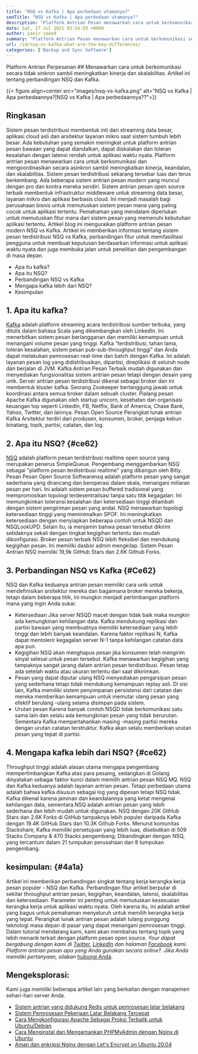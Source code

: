 ```yaml
---
title: "NSQ vs Kafka | Apa perbedaan utamanya?" 
seoTitle: "NSQ vs Kafka | Apa perbedaan utamanya?" 
description: "Platform Antrian Pesan menawarkan cara untuk berkomunikasi secara tidak sinkron. Artikel ini adalah tentang perbedaan sistem antrian pesan NSQ dan Kafka." 
date: Sat, 17 Jul 2021 03:54:59 +0000
author: yasir saeed
summary: "Platform Antrian Pesan menawarkan cara untuk berkomunikasi secara tidak sinkron sambil meningkatkan kinerja dan skalabilitas. Artikel ini tentang perbandingan NSQ dan Kafka." 
url: /id/nsq-vs-kafka-what-are-the-key-differences/
categories: ['Backup and Sync Software']
---
```


Platform Antrian Perpesanan ## Menawarkan cara untuk berkomunikasi secara tidak sinkron sambil meningkatkan kinerja dan skalabilitas. Artikel ini tentang perbandingan NSQ dan Kafka.

{{< figure align=center src="images/nsq-vs-kafka.png" alt="NSQ vs Kafka | Apa perbedaannya?|NSQ vs Kafka | Apa perbedaannya??">}}


## **Ringkasan**
Sistem pesan terdistribusi membentuk inti dari streaming data besar, aplikasi cloud asli dan arsitektur layanan mikro saat sistem tumbuh lebih besar. Ada kebutuhan yang semakin meningkat untuk platform antrian pesan bawaan yang dapat diandalkan, dapat diskalakan dan toleran kesalahan dengan latensi rendah untuk aplikasi waktu nyata. Platform antrian pesan menawarkan cara untuk berkomunikasi dan mengoordinasikan secara asinkron sambil meningkatkan kinerja, keandalan, dan skalabilitas.
Sistem pesan terdistribusi sekarang tersebar luas dan terus berkembang. Ada beberapa sistem antrian pesan modern yang muncul dengan pro dan kontra mereka sendiri. Sistem antrian pesan open source terbaik membentuk infrastruktur middleware untuk streaming data besar, layanan mikro dan aplikasi berbasis cloud. Ini menjadi masalah bagi perusahaan bisnis untuk memutuskan sistem pesan mana yang paling cocok untuk aplikasi tertentu. Pemahaman yang mendalam diperlukan untuk memutuskan fitur mana dari sistem pesan yang memenuhi kebutuhan aplikasi tertentu.
Artikel blog ini menguraikan platform antrian pesan modern NSQ vs Kafka. Artikel ini memberikan informasi tentang sistem pesan terdistribusi NSQ vs Kafka, perbandingan fitur untuk memfasilitasi pengguna untuk membuat keputusan berdasarkan informasi untuk aplikasi waktu nyata dan juga membuka jalan untuk penelitian dan pengembangan di masa depan.
  * Apa itu kafka?
  * Apa itu NSQ?
  * Perbandingan NSQ vs Kafka
  * Mengapa kafka lebih dari NSQ?
  * Kesimpulan

## 1. Apa itu kafka?
[Kafka][1] adalah platform streaming acara terdistribusi sumber terbuka, yang ditulis dalam bahasa Scala yang dikembangkan oleh LinkedIn. Ini menerbitkan sistem pesan berlangganan dan memiliki kemampuan untuk menangani volume pesan yang tinggi. Kafka “terdistribusi, tahan lama, toleran kesalahan, sistem pesan pub-sub-throughput tinggi” dan Anda dapat melakukan pemrosesan real-time dan batch dengan Kafka. Ini adalah layanan pesan log yang didistribusikan, dipartisi, direplikasi di seluruh node dan berjalan di JVM. Kafka Antrian Pesan Terbaik mudah digunakan dan menyediakan fungsionalitas sistem antrian pesan tetapi dengan desain yang unik.
Server antrian pesan terdistribusi dikenal sebagai broker dan ini membentuk kluster kafka. Seorang Zookeeper bertanggung jawab untuk koordinasi antara semua broker dalam sebuah cluster. Pialang pesan Apache Kafka digunakan oleh startup unicorn, kesehatan dan organisasi keuangan top seperti LinkedIn, FB, Netflix, Bank of America, Chase Bank, Yahoo, Twitter, dan lainnya. Pesan Open Source Perangkat lunak antrian Kafka Arsitektur terdiri dari produsen, konsumen, broker, penjaga kebun binatang, topik, partisi, catatan, dan log.

## 2. Apa itu NSQ? {#ce62}
[NSQ][2] adalah platform pesan terdistribusi realtime open source yang merupakan penerus SimpleQueue. Pengembang menggambarkan NSQ sebagai "platform pesan terdistribusi realtime" yang dibangun oleh Bitly. Pesan Pesan Open Source Softwarensq adalah platform pesan yang sangat sederhana yang dirancang dan beroperasi dalam skala, menangani miliaran pesan per hari. Ini adalah sistem pesan buffered tradisional yang mempromosikan topologi terdesentralisasi tanpa satu titik kegagalan. Ini memungkinkan toleransi kesalahan dan ketersediaan tinggi ditambah dengan sistem pengiriman pesan yang andal.
NSQ menawarkan topologi ketersediaan tinggi yang meminimalkan SPOF. Ini meningkatkan ketersediaan dengan menyiapkan beberapa contoh untuk NSQD dan NSQLookUPD. Selain itu, ia menjamin bahwa pesan tersebut dikirim setidaknya sekali dengan tingkat kegigihan tertentu dan mudah dikonfigurasi. Broker pesan terbaik NSQ lebih fleksibel dan mendukung kegigihan pesan. Ini memiliki dasbor admin mengkilap. Sistem Pesan Antrian NSQ memiliki 19,9k GitHub Stars dan 2.6K Github Forks.

## 3. Perbandingan NSQ vs Kafka {#Ce62}
NSQ dan Kafka keduanya antrian pesan memiliki cara unik untuk mendefinisikan arsitektur mereka dan bagaimana broker mereka bekerja, tetapi dalam beberapa titik, ini mungkin menjadi pertimbangan platform mana yang ingin Anda sukai:
  * Ketersediaan
Jika server NSQD macet dengan tidak baik maka mungkin ada kemungkinan kehilangan data. Kafka mendukung replikasi dan partisi bawaan yang membuatnya memiliki ketersediaan yang lebih tinggi dan lebih banyak keandalan. Karena faktor replikasi N, Kafka dapat mentolerir kegagalan server N-1 tanpa kehilangan catatan data apa pun.
  * Kegigihan
NSQ akan menghapus pesan jika konsumen telah mengirim sinyal selesai untuk pesan tersebut.
Kafka menawarkan kegigihan yang tampaknya sangat jarang dalam antrian pesan terdistribusi. Pesan tetap ada setelah waktu atau ukuran tertentu dari saat dikirimkan.
  * Pesan yang dapat diputar ulang
NSQ menyediakan pengarsipan pesan yang sederhana tetapi tidak mendukung kemampuan replay asli.
Di sisi lain, Kafka memiliki sistem penyimpanan persistensi dari catatan dan mereka memberikan kemampuan untuk memutar ulang pesan yang efektif berulang -ulang selama disimpan pada sistem.
  * Urutan pesan
Karena banyak contoh NSQD tidak berkomunikasi satu sama lain dan selalu ada kemungkinan pesan yang tidak berurutan. Sementara Kafka mempertahankan masing -masing partisi mereka dengan urutan catatan terstruktur. Kafka akan selalu memberikan urutan pesan yang tepat di partisi.

## 4. Mengapa kafka lebih dari NSQ? {#ce62}
Throughput tinggi adalah alasan utama mengapa pengembang mempertimbangkan Kafka atas para pesaing, sedangkan di Golang dinyatakan sebagai faktor kunci dalam memilih antrian pesan NSQ MQ. NSQ dan Kafka keduanya adalah layanan antrian pesan. Tetapi perbedaan utama adalah bahwa kafka disusun sebagai log yang dipesan tetapi NSQ tidak. Kafka dikenal karena jaminan dan keandalannya yang ketat mengenai kehilangan data, sementara NSQ adalah antrian pesan yang lebih sederhana dan lebih mudah untuk digunakan.
NSQ dengan 20K GitHub Stars dan 2.6K Forks di GitHub tampaknya lebih populer daripada Kafka dengan 19.4K GitHub Stars dan 10.3K Github Forks. Menurut komunitas Stackshare, Kafka memiliki persetujuan yang lebih luas, disebutkan di 509 Stacks Company & 470 Stacks pengembang; Dibandingkan dengan NSQ, yang tercantum dalam 21 tumpukan perusahaan dan 8 tumpukan pengembang.

## kesimpulan: {#4a1a}
Artikel ini memberikan perbandingan singkat tentang kerja kerangka kerja pesan populer - NSQ dan Kafka. Perbandingan fitur artikel berputar di sekitar throughput antrian pesan, kegigihan, keandalan, latensi, skalabilitas dan ketersediaan. Parameter ini penting untuk memutuskan kesesuaian kerangka kerja untuk aplikasi waktu nyata. Oleh karena itu, ini adalah artikel yang bagus untuk pemahaman menyeluruh untuk memilih kerangka kerja yang tepat. Perangkat lunak antrian pesan adalah tulang punggung teknologi masa depan di pasar yang dapat menangani pemrosesan tinggi. Dalam tutorial mendatang kami, kami akan membahas tentang topik yang lebih menarik terkait dengan platform pesan open source.
_Your dapat bergabung dengan kami di [Twitter][3], [LinkedIn][4] dan halaman [Facebook][5] kami. Platform antrian pesan apa yang Anda gunakan secara online?. Jika Anda memiliki pertanyaan, silakan_ [hubungi Anda][6].

## Mengeksplorasi:
Kami juga memiliki beberapa artikel lain yang berkaitan dengan manajemen sehari-hari server Anda.
  * [Sistem antrian yang didukung Redis untuk pemrosesan latar belakang][7]
  * [Sistem Pemrosesan Pekerjaan Latar Belakang Tercepat][8]
  * [Cara Mengkonfigurasi Apache Sebagai Proksi Terbalik untuk Ubuntu/Debian][9]
  * [Cara Menginstal dan Mengamankan PHPMyAdmin dengan Nginx di Ubuntu][10]
  * [Aman dan enkripsi Nginx dengan Let's Encrypt on Ubuntu 20.04][11]

  
[1]: https://kafka.apache.org/
[2]: https://nsq.io/
[3]: https://twitter.com/containerize_co
[4]: https://www.linkedin.com/company/containerize/
[5]: http://facebook.com/containerize
[6]: mailto:yasir.saeed@aspose.com
[7]: https://products.containerize.com/message-queue-software/resque/
[8]: https://products.containerize.com/message-queue-software/sidekiq/
[9]: https://blog.containerize.com/web-server-solution-stack/how-to-configure-apache-as-a-reverse-proxy-for-ubuntudebian/
[10]: https://blog.containerize.com/web-server-solution-stack/how-to-install-and-secure-phpmyadmin-with-nginx-on-ubuntu/
[11]: https://blog.containerize.com/web-server-solution-stack/how-to-secure-nginx-with-letsencrypt-on-ubuntu-20-04/
